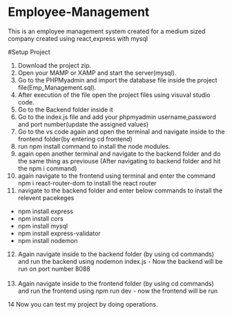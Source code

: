 # Employee-Management
This is an employee management system created for a medium sized company created using react,express with mysql

#Setup Project

1. Download the project zip.<br>
2. Open your MAMP or XAMP and start the server(mysql).<br>
3. Go to the PHPMyadmin and import the database file inside the project file(Emp_Management.sql).<br>
4. After execution of the file open the project files using visuval studio code.<br>
5. Go to the Backend folder inside it<br>
6. Go to the index.js file and add your phpmyadmin username,password and port number(update the assigned values)<br>
7. Go to the vs code again and open the terminal and navigate inside to the frontend folder(by entering cd frontend) <br>
8. run npm install command to install the node modules.<br>
9. again open another terminal and navigate to the backend folder and do the same thing as previouse (After navigating to backend folder and hit the npm i command)<br>
10. again navigate to the frontend using terminal and enter the command npm i react-router-dom to install the react router<br>
11. navigate to the backend folder and enter below commands to install the relevent pacekeges<br>
<ul>
   <li> npm install express<br> </li>
    <li> npm install cors<br></li>
    <li> npm install mysql<br></li>
    <li> npm install express-validator<br></li>
   <li>  npm install nodemon<br></li>
</ul>

12. Again navigate inside to the backend folder (by using cd commands) and run the backend using  nodemon index.js - Now the backend will be run on port number 8088<br><br>
13. Again navigate inside to the frontend folder (by using cd commands) and run the frontend using  npm run dev - now the frontend will be run<br>

14 Now you can test my project by doing operations.<br>



